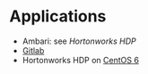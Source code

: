Applications
============

* Ambari: see _Hortonworks HDP_
* [Gitlab](gitlab/README.md)
* Hortonworks HDP on [CentOS 6](hortonworks/hdp2/centos6/README.md)
